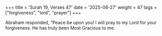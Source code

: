 +++
title = 'Surah 19, Verses 47'
date = '2025-08-27'
weight = 47
tags = ["forgiveness", "lord", "prayer"]
+++

Abraham responded, “Peace be upon you! I will pray to my Lord for your forgiveness. He has truly been Most Gracious to me.